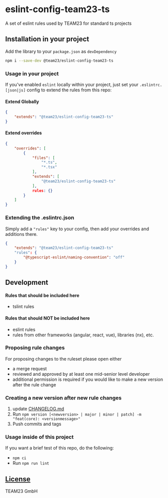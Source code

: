 # eslint-config-team23-ts

A set of eslint rules used by TEAM23 for standard ts projects

## Installation in your project
Add the library to your `package.json` as `devDependency`

```bash
npm i --save-dev @team23/eslint-config-team23-ts
```

### Usage in your project

If you've enabled `eslint` locally within your project, just set your `.eslintrc.[json|js]` config to extend the rules from this repo:

#### Extend Globally
```json
{
    "extends": "@team23/eslint-config-team23-ts"
}
```

#### Extend overrides
```json
{
    "overrides": [
        {
            "files": [
                "*.ts",
                "*.tsx"
            ],
            "extends": [
                "@team23/eslint-config-team23-ts"
            ],
            rules: {}
        }
    ]
}
```

### Extending the .eslintrc.json

Simply add a `"rules"` key to your config, then add your overrides and additions there.

```json
{
    "extends": "@team23/eslint-config-team23-ts"
    "rules": {
        "@typescript-eslint/naming-convention": "off"
    }
}
```

## Development

#### Rules that should be included here
 - tslint rules

#### Rules that should NOT be included here
 - eslint rules
 - rules from other frameworks (angular, react, vue), libraries (nx), etc.

### Proposing rule changes

For proposing changes to the ruleset please open either

-   a merge request
-   reviewed and approved by at least one mid-senior level developer
-   additional permission is required if you would like to make a new version after the rule change

### Creating a new version after new rule changes

1) update [CHANGELOG.md](CHANGELOG.md)
2) Run `npm version [<newversion> | major | minor | patch] -m "feat(core): <versionmessage>"`
3) Push commits and tags

### Usage inside of this project 

If you want a brief test of this repo, do the following:

- `npm ci`
- Run `npm run lint`

## [License](LICENSE)
TEAM23 GmbH
